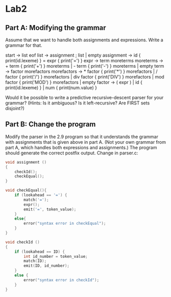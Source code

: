 # Lab2

## Part A: Modifying the grammar

Assume that we want to handle both assignments and expressions. Write a grammar for that.

start -> list eof
list -> assignment ; list
       | empty
assignment -> id { print(id.lexeme) } = expr { print('=') }
expr -> term moreterms
moreterms -> + term { print('+') } moreterms
       | - term { print('-') } moreterms
       | empty
term -> factor morefactors
morefactors -> * factor { print('*') } morefactors
       | / factor { print('/') } morefactors
       | div factor { print('DIV') } morefactors
       | mod factor { print('MOD') } morefactors
       | empty
factor -> ( expr )
       | id { print(id.lexeme) }
       | num { print(num.value) }

Would it be possible to write a predictive recursive-descent parser for your grammar? (Hints: Is it ambiguous? Is it left-recursive? Are FIRST sets disjoint?)

## Part B: Change the program
Modify the parser in the 2.9 program so that it understands the grammar with assignments that is given above in part A. (Not your own grammar from part A, which handles both expressions and assignments.) The program should generate the correct postfix output. 
Change in parser.c:
```C
void assignment ()
{
    checkId();
    checkEqual();
}

void checkEqual(){
    if (lookahead == '=') {
        match('=');
        expr();
        emit('=', token_value);
    }
    else{
        error("syntax error in checkEqual");
    }
}

void checkId ()
{
    if (lookahead == ID) {
        int id_number = token_value;
        match(ID);
        emit(ID, id_number);
    }
    else {
        error("syntax error in checkId");
    }
}
```
